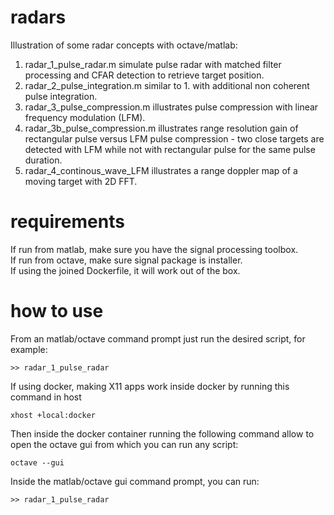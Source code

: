 # radars
Illustration of some radar concepts with octave/matlab:
1. radar_1_pulse_radar.m simulate pulse radar with matched filter processing and CFAR detection to retrieve target position.
2. radar_2_pulse_integration.m similar to 1. with additional non coherent pulse integration.
3. radar_3_pulse_compression.m illustrates pulse compression with linear frequency modulation (LFM).
4. radar_3b_pulse_compression.m illustrates range resolution gain of rectangular pulse versus LFM pulse compression - two close targets are detected with LFM while not with rectangular pulse for the same pulse duration.
5. radar_4_continous_wave_LFM illustrates a range doppler map of a moving target with 2D FFT. 

# requirements
If run from matlab, make sure you have the signal processing toolbox.<br>
If run from octave, make sure signal package is installer.<br>
If using the joined Dockerfile, it will work out of the box.<br>

# how to use
From an matlab/octave command prompt just run the desired script, for example:
```
>> radar_1_pulse_radar
```
If using docker, making X11 apps work inside docker by running this command in host
```
xhost +local:docker
```
Then inside the docker container running the following command allow to open the octave gui from which you can run any script:
```
octave --gui
```
Inside the matlab/octave gui command prompt, you can run:
```
>> radar_1_pulse_radar
```